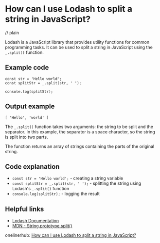 # How can I use Lodash to split a string in JavaScript?
// plain

Lodash is a JavaScript library that provides utility functions for common programming tasks. It can be used to split a string in JavaScript using the `_.split()` function.

## Example code

```
const str = 'Hello world';
const splitStr = _.split(str, ' ');

console.log(splitStr);
```

## Output example

```
[ 'Hello', 'world' ]
```

The `_.split()` function takes two arguments: the string to be split and the separator. In this example, the separator is a space character, so the string is split into two parts.

The function returns an array of strings containing the parts of the original string.

## Code explanation

- `const str = 'Hello world';` - creating a string variable
- `const splitStr = _.split(str, ' ');` - splitting the string using Lodash's `_.split()` function
- `console.log(splitStr);` - logging the result

## Helpful links
- [Lodash Documentation](https://lodash.com/docs/4.17.15)
- [MDN - String.prototype.split()](https://developer.mozilla.org/en-US/docs/Web/JavaScript/Reference/Global_Objects/String/split)

onelinerhub: [How can I use Lodash to split a string in JavaScript?](https://onelinerhub.com/javascript-lodash/how-can-i-use-lodash-to-split-a-string-in-javascript)
